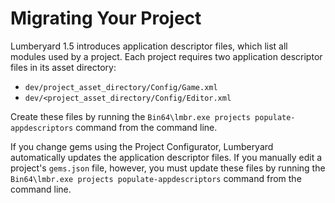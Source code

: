 # Migrating Your Project<a name="migrating-project"></a>

Lumberyard 1\.5 introduces application descriptor files, which list all modules used by a project\. Each project requires two application descriptor files in its asset directory:
+ `dev/project_asset_directory/Config/Game.xml`
+ `dev/<project_asset_directory/Config/Editor.xml`

Create these files by running the `Bin64\lmbr.exe projects populate-appdescriptors` command from the command line\.

If you change gems using the Project Configurator, Lumberyard automatically updates the application descriptor files\. If you manually edit a project's `gems.json` file, however, you must update these files by running the `Bin64\lmbr.exe projects populate-appdescriptors` command from the command line\.